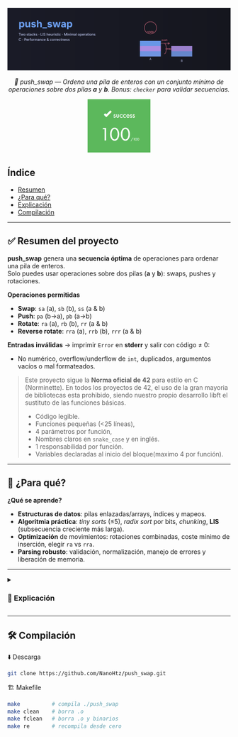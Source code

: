 <!-- ===================== BANNER ===================== -->
<p align="center">
  <img src="https://raw.githubusercontent.com/NanoHtz/Assets/main/push_swap/banner.svg" alt="push_swap banner">
</p>

<p align="center"><i>🧩 push_swap — Ordena una pila de enteros con un conjunto mínimo de operaciones sobre dos pilas <b>a</b> y <b>b</b>. Bonus: <code>checker</code> para validar secuencias.</i></p>

<p align="center">
  <img src="https://raw.githubusercontent.com/NanoHtz/Assets/main/100.png" alt="push_swap nota" height="120">
</p>

## Índice
- [Resumen](#resumen)
- [¿Para qué?](#para-que)
- [Explicación](#explicacion)
- [Compilación](#compilacion)

---
<a id="resumen"></a>
## ✅ Resumen del proyecto<br>

**push_swap** genera una **secuencia óptima** de operaciones para ordenar una pila de enteros.  
Solo puedes usar operaciones sobre dos pilas (**a** y **b**): swaps, pushes y rotaciones.  

**Operaciones permitidas**
- **Swap**: `sa` (a), `sb` (b), `ss` (a & b)
- **Push**: `pa` (b→a), `pb` (a→b)
- **Rotate**: `ra` (a), `rb` (b), `rr` (a & b)
- **Reverse rotate**: `rra` (a), `rrb` (b), `rrr` (a & b)

**Entradas inválidas** → imprimir `Error` en **stderr** y salir con código ≠ 0:
- No numérico, overflow/underflow de `int`, duplicados, argumentos vacíos o mal formateados.

> Este proyecto sigue la **Norma oficial de 42** para estilo en C (Norminette).
> En todos los proyectos de 42, el uso de la gran mayoria de bibliotecas esta prohibido, siendo nuestro propio desarrollo libft el sustituto de las funciones básicas. 
> - Código legible.  
> - Funciones pequeñas (<25 líneas),
> - 4 parámetros por función,
> - Nombres claros en `snake_case` y en inglés.
> - 1 responsabilidad por función.
>  - Variables declaradas al inicio del bloque(maximo 4 por función). 

---

<a id="para-que"></a>
## 🧩 ¿Para qué?

**¿Qué se aprende?**
- **Estructuras de datos**: pilas enlazadas/arrays, índices y mapeos.
- **Algoritmia práctica**: *tiny sorts* (≤5), *radix sort* por bits, *chunking*, **LIS** (subsecuencia creciente más larga).
- **Optimización** de movimientos: rotaciones combinadas, coste mínimo de inserción, elegir `ra` vs `rra`.
- **Parsing robusto**: validación, normalización, manejo de errores y liberación de memoria.
---

<a id="explicacion"></a>
<details>
  <summary><h3>📝 Explicación</h3></summary>


### 🧠 Ideas clave del algoritmo

**Normalización (indexado)**
- Mapea cada valor a su **rango ordenado** `[0..n-1]`: evita overflow y simplifica comparaciones.
- Útil para **radix** y para comparar con LIS.

**Tiny sorts (≤5)**
- **2**: `sa` si están invertidos.  
- **3**: tabla de 5 casos (`sa`, `ra`, `rra` mínimo).  
- **4–5**: empuja el/los mínimos a `b`, ordena `a` (3-elem) y `pa` de vuelta en posición.

**Radix por bits (base 2) — sencillo y fiable**
- Mientras haya bits en `max_index`:  
  - Recorre `a`, si bit=0 → `pb`, si bit=1 → `ra`.  
  - Vuelca todo `b` a `a` con `pa`.  
- Complejidad: `O(n * log2 n)` con número de operaciones **predecible**.

**LIS (Subsecuencia Creciente Más Larga) — menos movimientos**
- Encuentra en `a` la LIS (indices crecientes).  
- **Mantén** la LIS en `a` y **empuja el resto** a `b`.  
- Inserta cada elem de `b` en **su lugar óptimo en `a`**:
  - Calcula el **coste** para llevar `a` y `b` a las posiciones destino (considera `ra`/`rra` y `rb`/`rrb`).  
  - Elige la combinación con **menos movimientos** (`rr`/`rrr` para solapar giros).  
  - Ejecuta rotaciones combinadas → `pa`.  
- Al final, **ajusta `a`** para que el **mínimo** quede arriba (`ra` vs `rra`).

**Optimización de rotaciones**
- Si ambos requieren girar hacia arriba → usa `rr`.  
- Si ambos hacia abajo → usa `rrr`.  
- Si en sentidos opuestos → rota por separado y **minimiza** pasos.

### 🔍 Validación y errores
- Rechaza:
  - **Duplicados**
  - Cadenas vacías o separadores extraños
  - Valores fuera de **int32** (`<-2147483648` o `>2147483647`)
  - No numéricos (maneja `+/-`, espacios, etc.)
- En error: **imprime `Error` en stderr**, libera memoria y **exit != 0**.

### 📏 Criterios de evaluación habituales (42)
- **100 números**:  
  `≤ 700` → ⭐⭐⭐⭐⭐ · `≤ 900` → ⭐⭐⭐⭐ · `≤ 1100` → ⭐⭐⭐ · `≤ 1300` → ⭐⭐ · `≤ 1500` → ⭐
- **500 números**:  
  `≤ 5500` → ⭐⭐⭐⭐⭐ · `≤ 7000` → ⭐⭐⭐⭐ · `≤ 8500` → ⭐⭐⭐ · `≤ 10000` → ⭐⭐ · `≤ 11500` → ⭐

*(Tus resultados dependerán de la estrategia, la heurística de costes y los casos borde.)*

### 🧼 Memoria y fugas
- Sin leaks ni *dangling pointers*.  
- Liberar pilas y buffers en **todas** las rutas (incluyendo errores de parseo).  
- `valgrind --leak-check=full --show-leak-kinds=all ./push_swap ...`

</details>

---

<a id="compilacion"></a>
## 🛠️ Compilación
⬇️ Descarga
```bash
git clone https://github.com/NanoHtz/push_swap.git
```
🏗️ Makefile
```bash
make          # compila ./push_swap
make clean    # borra .o
make fclean   # borra .o y binarios
make re       # recompila desde cero
```


